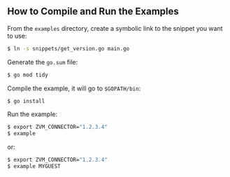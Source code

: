 ## How to Compile and Run the Examples

From the `examples` directory, create a symbolic link to the snippet you want to use:

```bash
$ ln -s snippets/get_version.go main.go
```

Generate the `go.sum` file:

```bash
$ go mod tidy
```

Compile the example, it will go to `$GOPATH/bin`:

```bash
$ go install
```

Run the example:

```bash
$ export ZVM_CONNECTOR="1.2.3.4"
$ example
```

or:

```bash
$ export ZVM_CONNECTOR="1.2.3.4"
$ example MYGUEST
```
